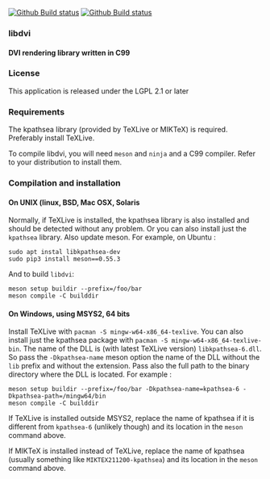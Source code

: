 [![Github Build status](https://github.com/vtorri/libdvi/actions/workflows/ci_linux.yml/badge.svg)](https://github.com/vtorri/libdvi/actions?query=workflow%3A%22GitHub+CI%22)
[![Github Build status](https://github.com/vtorri/libdvi/actions/workflows/ci_msys2.yml/badge.svg)](https://github.com/vtorri/libdvi/actions?query=workflow%3A%22GitHub+CI%22)

### libdvi

#### DVI rendering library written in C99

### License

This application is released under the LGPL 2.1 or later

### Requirements

The kpathsea library (provided by TeXLive or MIKTeX) is required.
Preferably install TeXLive.

To compile libdvi, you will need `meson` and `ninja` and a C99 compiler.
Refer to your distribution to install them.

### Compilation and installation

#### On UNIX (linux, BSD, Mac OSX, Solaris

Normally, if TeXLive is installed, the kpathsea library is also installed
and should be detected without any problem. Or you can also install just
the `kpathsea` library. Also update meson. For example, on Ubuntu :

```
sudo apt instal libkpathsea-dev
sudo pip3 install meson==0.55.3
```

And to build `libdvi`:

```
meson setup buildir --prefix=/foo/bar
meson compile -C builddir
```

#### On Windows, using MSYS2, 64 bits

Install TeXLive with `pacman -S mingw-w64-x86_64-texlive`. You can also
install just the kpathsea package with `pacman -S mingw-w64-x86_64-texlive-bin`.
The name of the DLL is (with latest TeXLive version) `libkpathsea-6.dll`.
So pass the `-Dkpathsea-name` meson option the name of the DLL without
the `lib` prefix and without the extension. Pass also the full path to
the binary directory where the DLL is located. For example :

```
meson setup buildir --prefix=/foo/bar -Dkpathsea-name=kpathsea-6 -Dkpathsea-path=/mingw64/bin
meson compile -C builddir
```

If TeXLive is installed outside MSYS2, replace the name of kpathsea
if it is different from `kpathsea-6` (unlikely though) and its location
in the `meson` command above.

If MIKTeX is installed instead of TeXLive, replace the name of kpathsea
(usually something like `MIKTEX211200-kpathsea`) and its location in the
`meson` command above.
